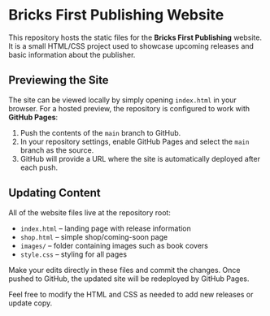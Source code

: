 # Bricks First Publishing Website

This repository hosts the static files for the **Bricks First Publishing** website.
It is a small HTML/CSS project used to showcase upcoming releases and basic information
about the publisher.

## Previewing the Site

The site can be viewed locally by simply opening `index.html` in your browser.
For a hosted preview, the repository is configured to work with **GitHub Pages**:

1. Push the contents of the `main` branch to GitHub.
2. In your repository settings, enable GitHub Pages and select the `main` branch as
   the source.
3. GitHub will provide a URL where the site is automatically deployed after each push.

## Updating Content

All of the website files live at the repository root:

- `index.html` – landing page with release information
- `shop.html` – simple shop/coming-soon page
- `images/` – folder containing images such as book covers
- `style.css` – styling for all pages

Make your edits directly in these files and commit the changes. Once pushed to
GitHub, the updated site will be redeployed by GitHub Pages.

Feel free to modify the HTML and CSS as needed to add new releases or update
copy.

